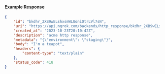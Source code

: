 <!-- Code generated for API Clients. DO NOT EDIT. -->

#### Example Response

```json
{
	"id": "bkdhr_2XB9wELshxsmWLUoniOtrLVl7sN",
	"uri": "https://api.ngrok.com/backends/http_response/bkdhr_2XB9wELshxsmWLUoniOtrLVl7sN",
	"created_at": "2023-10-23T20:10:42Z",
	"description": "acme http response",
	"metadata": "{\"environment\": \"staging\"}",
	"body": "I'm a teapot",
	"headers": {
		"content-type": "text/plain"
	},
	"status_code": 418
}
```
